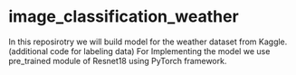 # image_classification_weather
In this reposirotry we will build model for the weather dataset from Kaggle.(additional code for labeling data)
For Implementing the model we use pre_trained module of Resnet18 using PyTorch framework. 
